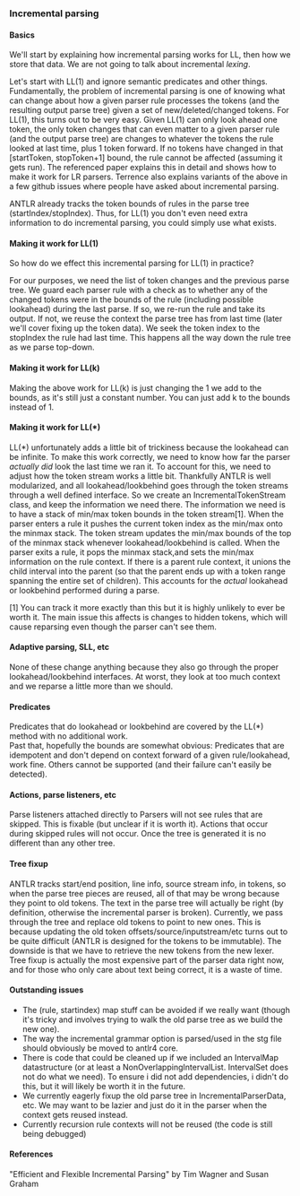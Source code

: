 ### Incremental parsing

#### Basics

We'll start by explaining how incremental parsing works for LL, then how we store that data. We are not going to talk about incremental _lexing_.

Let's start with LL(1) and ignore semantic predicates and other things. Fundamentally, the problem of incremental parsing is one of knowing what can change about how a given parser rule processes the tokens (and the resulting output parse tree) given a set of new/deleted/changed tokens. For LL(1), this turns out to be very easy. Given LL(1) can only look ahead one token, the only token changes that can even matter to a given parser rule (and the output parse tree) are changes to whatever the tokens the rule looked at last time, plus 1 token forward. If no tokens have changed in that [startToken, stopToken+1] bound, the rule cannot be affected (assuming it gets run). The referenced paper explains this in detail and shows how to make it work for LR parsers. Terrence also explains variants of the above in a few github issues where people have asked about incremental parsing.

ANTLR already tracks the token bounds of rules in the parse tree (startIndex/stopIndex). Thus, for LL(1) you don't even need extra information to do incremental parsing, you could simply use what exists.

#### Making it work for LL(1)

So how do we effect this incremental parsing for LL(1) in practice?

For our purposes, we need the list of token changes and the previous parse tree. We guard each parser rule with a check as to whether any of the changed tokens were in the bounds of the rule (including possible lookahead) during the last parse. If so, we re-run the rule and take its output. If not, we reuse the context the parse tree has from last time (later we'll cover fixing up the token data). We seek the token index to the stopIndex the rule had last time. This happens all the way down the rule tree as we parse top-down.

#### Making it work for LL(k)

Making the above work for LL(k) is just changing the 1 we add to the bounds, as it's still just a constant number. You can just add k to the bounds instead of 1.

#### Making it work for LL(\*)

LL(\*) unfortunately adds a little bit of trickiness because the lookahead can be infinite. To make this work correctly, we need to know how far the parser _actually did_ look the last time we ran it. To account for this, we need to adjust how the token stream works a little bit. Thankfully ANTLR is well modularized, and all lookahead/lookbehind goes through the token streams through a well defined interface. So we create an IncrementalTokenStream class, and keep the information we need there. The information we need is to have a stack of min/max token bounds in the token stream[1]. When the parser enters a rule it pushes the current token index as the min/max onto the minmax stack. The token stream updates the min/max bounds of the top of the minmax stack whenever lookahead/lookbehind is called. When the parser exits a rule, it pops the minmax stack,and sets the min/max information on the rule context. If there is a parent rule context, it unions the child interval into the parent (so that the parent ends up with a token range spanning the entire set of children). This accounts for the _actual_ lookahead or lookbehind performed during a parse.

[1] You can track it more exactly than this but it is highly unlikely to ever be worth it. The main issue this affects is changes to hidden tokens, which will cause reparsing even though the parser can't see them.

#### Adaptive parsing, SLL, etc

None of these change anything because they also go through the proper lookahead/lookbehind interfaces. At worst, they look at too much context and we reparse a little more than we should.

#### Predicates

Predicates that do lookahead or lookbehind are covered by the LL(\*) method with no additional work.  
Past that, hopefully the bounds are somewhat obvious: Predicates that are idempotent and don't depend on context forward of a given rule/lookahead, work fine.
Others cannot be supported (and their failure can't easily be detected).

#### Actions, parse listeners, etc

Parse listeners attached directly to Parsers will not see rules that are skipped. This is fixable (but unclear if it is worth it). Actions that occur during skipped rules will not occur.
Once the tree is generated it is no different than any other tree.

#### Tree fixup

ANTLR tracks start/end position, line info, source stream info, in tokens, so when the parse tree pieces are reused, all of that may be wrong because they point to old tokens. The text in the parse tree will actually be right (by definition, otherwise the incremental parser is broken). Currently, we pass through the tree and replace old tokens to point to new ones. This is because updating the old token offsets/source/inputstream/etc turns out to be quite difficult (ANTLR is designed for the tokens to be immutable). The downside is that we have to retrieve the new tokens from the new lexer.
Tree fixup is actually the most expensive part of the parser data right now, and for those who only care about text being correct, it is a waste of time.

#### Outstanding issues

- The (rule, startindex) map stuff can be avoided if we really want (though it's tricky and involves trying to walk the old parse tree as we build the new one).
- The way the incremental grammar option is parsed/used in the stg file should obviously be moved to antlr4 core.
- There is code that could be cleaned up if we included an IntervalMap datastructure (or at least a NonOverlappingIntervalList. IntervalSet does not do what we need). To ensure i did not add dependencies, i didn't do this, but it will likely be worth it in the future.
- We currently eagerly fixup the old parse tree in IncrementalParserData, etc. We may want to be lazier and just do it in the parser when the context gets reused instead.
- Currently recursion rule contexts will not be reused (the code is still being debugged)

#### References

"Efficient and Flexible Incremental Parsing" by Tim Wagner and Susan Graham
